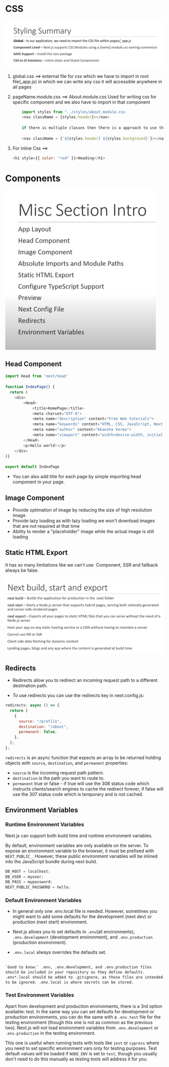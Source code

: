 # CSS

![Alt text](./public/Styling.png)

1. global.css ==>
   external file for css which we have to import in root file(\_app.js) in which we can write any css it will accessible anywhere in all pages

2. pageName.module.css ==>
   About.module.css
   Used for writing css for specific component and we also have to import in that component

   ```javascript
       import styles from "../styles/about.module.css
       <nav className = {styles.header}></nav>

       if there is multiple classes then there is a approach to use them

       <nav className = {`${styles.header} ${styles.background}`}></nav>
   ```

3. For inline Css ==>

   ```javascript
   <h1 style={{ color: "red" }}>Heading</h1>
   ```

# Components

![Alt text](./public/MiscSection.png)

## Head Component

```javascript
import Head from 'next/head'

function IndexPage() {
  return (
    <div>
        <Head>
            <title>HomePage</title>
            <meta charset="UTF-8">
            <meta name="description" content="Free Web tutorials">
            <meta name="keywords" content="HTML, CSS, JavaScript, Next.js">
            <meta name="author" content="Akansha Verma">
            <meta name="viewport" content="width=device-width, initial-scale=1.0">
        </Head>
        <p>Hello world!</p>
    </div>
)}

export default IndexPage
```

- You can also add title for each page by simple importing head component in your page.

## Image Component

- Provide optimation of image by reducing the size of high resolution image
- Provide lazy loading as with lazy loading we won't download images that are not required at that time
- Ability to render a "placeholder" image while the actual image is still loading

## Static HTML Export

It has so many limitations like we can't use <Image/> Component, SSR and fallback always be false.

![Alt text](./public/StaticHTMLExport.png)

## Redirects

- Redirects allow you to redirect an incoming request path to a different destination path.

- To use redirects you can use the redirects key in next.config.js:

```javascript
redirects: async () => {
  return [
    {
      source: "/profile",
      destination: "/about",
      permanent: false,
    },
  ];
};
```

`redirects` is an async function that expects an array to be returned holding objects with `source`, `destination`, and `permanent` properties:

- `source` is the incoming request path pattern.
- `destination` is the path you want to route to.
- `permanent` true or false - if true will use the 308 status code which instructs clients/search engines to cache the redirect forever, if false will use the 307 status code which is temporary and is not cached.

## Environment Variables

### Runtime Environment Variables

Next.js can support both build time and runtime environment variables.

By default, environment variables are only available on the server. To expose an environment variable to the browser, it must be prefixed with `NEXT_PUBLIC_`. However, these public environment variables will be inlined into the JavaScript bundle during next build.

```javascript
DB_HOST = localhost;
DB_USER = myuser;
DB_PASS = mypassword;
NEXT_PUBLIC_PASSWORD = hello;
```

### Default Environment Variables

- In general only one .env.local file is needed. However, sometimes you might want to add some defaults for the development (next dev) or production (next start) environment.

- Next.js allows you to set defaults in `.env`(all environments), `.env.development` (development environment), and `.env.production` (production environment).

- `.env.local` always overrides the defaults set.

```

`Good to know:` .env, .env.development, and .env.production files should be included in your repository as they define defaults. .env*.local should be added to .gitignore, as those files are intended to be ignored. .env.local is where secrets can be stored.

```

### Test Environment Variables

Apart from development and production environments, there is a 3rd option available: test. In the same way you can set defaults for development or production environments, you can do the same with a `.env.test` file for the testing environment (though this one is not as common as the previous two). Next.js will not load environment variables from `.env.development` or `.env.production` in the testing environment.


This one is useful when running tests with tools like `jest` or `cypress` where you need to set specific environment vars only for testing purposes. Test default values will be loaded if `NODE_ENV` is set to `test`, though you usually don't need to do this manually as testing tools will address it for you.